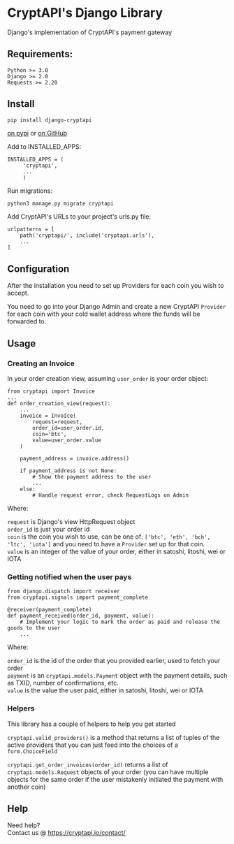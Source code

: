 # CryptAPI's Django Library
Django's implementation of CryptAPI's payment gateway

## Requirements:

```
Python >= 3.0
Django >= 2.0
Requests >= 2.20
```



## Install


```
pip install django-cryptapi
```



[on pypi](https://pypi.python.org/pypi/django-cryptapi)
or
[on GitHub](https://github.com/cryptapi/django-cryptapi)

Add to INSTALLED_APPS:

```
INSTALLED_APPS = (
     'cryptapi',
     ...
     )
```


Run migrations:

```
python3 manage.py migrate cryptapi
```


Add CryptAPI's URLs to your project's urls.py file:

```
urlpatterns = [
    path('cryptapi/', include('cryptapi.urls'),
    ...
]
```

## Configuration

After the installation you need to set up Providers for each coin you wish to accept.

You need to go into your Django Admin and create a new CryptAPI ``Provider`` for each coin with your cold wallet address where the funds will be forwarded to.

## Usage

### Creating an Invoice

In your order creation view, assuming ``user_order`` is your order object:

```
from cryptapi import Invoice
...
def order_creation_view(request):
    ...
    invoice = Invoice(
        request=request,
        order_id=user_order.id,
        coin='btc',
        value=user_order.value
    )
    
    payment_address = invoice.address()
    
    if payment_address is not None:
        # Show the payment address to the user
        ...
    else:
        # Handle request error, check RequestLogs on Admin
```

Where:

``request`` is Django's view HttpRequest object  
``order_id`` is just your order id  
``coin`` is the coin you wish to use, can be one of: ``['btc', 'eth', 'bch', 'ltc', 'iota']`` and you need to have a ``Provider`` set up for that coin.  
``value`` is an integer of the value of your order, either in satoshi, litoshi, wei or IOTA


### Getting notified when the user pays

```
from django.dispatch import receiver
from cryptapi.signals import payment_complete

@receiver(payment_complete)
def payment_received(order_id, payment, value):
    # Implement your logic to mark the order as paid and release the goods to the user
    ...
```

Where:  

``order_id`` is the id of the order that you provided earlier, used to fetch your order  
``payment`` is an ``cryptapi.models.Payment`` object with the payment details, such as TXID, number of confirmations, etc.  
``value`` is the value the user paid, either in satoshi, litoshi, wei or IOTA


### Helpers

This library has a couple of helpers to help you get started

``cryptapi.valid_providers()`` is a method that returns a list of tuples of the active providers that you can just feed into the choices of a ``form.ChoiceField``

``cryptapi.get_order_invoices(order_id)`` returns a list of ``cryptapi.models.Request`` objects of your order (you can have multiple objects for the same order if the user mistakenly initiated the payment with another coin)

## Help

Need help?  
Contact us @ https://cryptapi.io/contact/